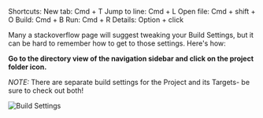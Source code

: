 Shortcuts: 
	New tab: Cmd + T
	Jump to line: Cmd + L
	Open file: Cmd + shift + O
	Build: Cmd + B
	Run: Cmd + R
	Details: Option + click


Many a stackoverflow page will suggest tweaking your Build Settings, but it can be hard to remember how to get to those settings. Here's how:

**Go to the directory view of the navigation sidebar and click on the project folder icon.**

*NOTE:* There are separate build settings for the Project and its Targets- be sure to check out both!

![Build Settings](http://radex.io/assets/2016/xcode7-xcode8/BuildSettings.png)
